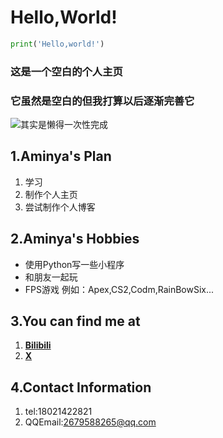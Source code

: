 # **Hello,World!**
```python
print('Hello,world!')
```
### 这是一个空白的个人主页
### 它虽然是空白的但我打算以后逐渐完善它          
![其实是懒得一次性完成](https://i2.hdslb.com/bfs/face/e0edeabd3db870247f770caa3d3301ef6ac8dbe7.jpg@150w_150h.jpg)
## **1.Aminya's Plan**
1. 学习
2. 制作个人主页
3. 尝试制作个人博客
## **2.Aminya's Hobbies**
- 使用Python写一些小程序
- 和朋友一起玩
- FPS游戏 例如：Apex,CS2,Codm,RainBowSix...
## **3.You can find me at**
1. **[Bilibili](https://space.bilibili.com/1331353550)**
2. **[X](https://x.com/___Aminya___)**
## **4.Contact Information**
1. tel:18021422821
2. QQEmail:2679588265@qq.com
